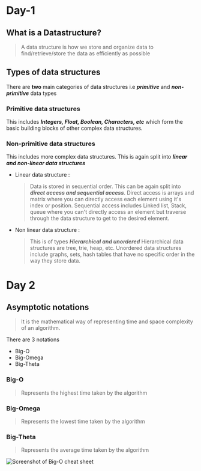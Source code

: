 # Day-1

## What is a Datastructure?
> A data structure is how we store and organize data to find/retrieve/store the data as efficiently as possible

## Types of data structures
There are **two** main categories of data structures i.e ***primitive*** and ***non-primitive*** data types

### Primitive data structures
This includes ***Integers, Float, Boolean, Characters, etc*** which form the basic building blocks of other complex data structures.

### Non-primitive data structures
This includes more complex data structures. This is again split into ***linear and non-linear data structures***

- Linear data structure :
    > Data is stored in sequential order. This can be again split into ***direct access and sequential access***. Direct access is arrays and matrix where you can directly access each element using it's index or position. Sequential access includes Linked list, Stack, queue where you can't directly access an element but traverse through the data structure to get to the desired element.

- Non linear data structure :
    > This is of types ***Hierarchical and unordered*** Hierarchical data structures are tree, trie, heap, etc. Unordered data structures include graphs, sets, hash tables that have no specific order in the way they store data.

# Day 2

## Asymptotic notations
> It is the mathematical way of representing time and space complexity of an algorithm. 

There are 3 notations
 - Big-O
 - Big-Omega
 - Big-Theta

 ### Big-O
 > Represents the highest time taken by the algorithm

 ### Big-Omega
 > Represents the lowest time taken by the algorithm

 ### Big-Theta
 > Represents the average time taken by the algorithm

 ![Screenshot of Big-O cheat sheet](https://www.designgurus.io/_next/image?url=https%3A%2F%2Fstorage.googleapis.com%2Fdownload%2Fstorage%2Fv1%2Fb%2Fdesigngurus-prod.appspot.com%2Fo%2F938f53e05be700fa21b061600%3Fgeneration%3D1704324487252991%26alt%3Dmedia&w=3840&q=75)

